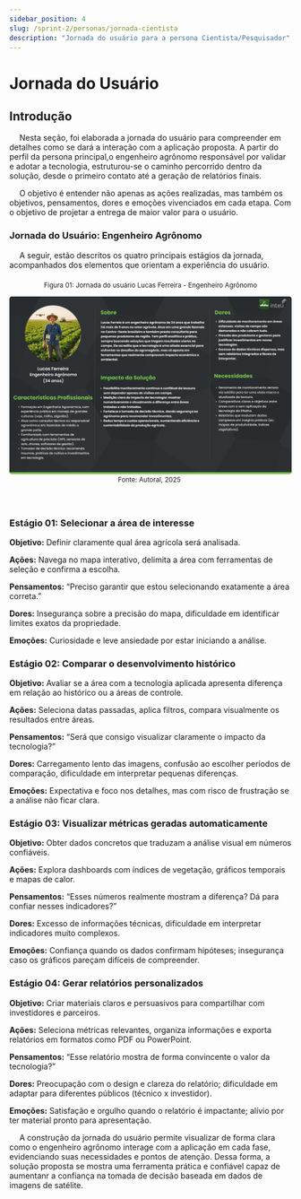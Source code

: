 ```yaml
---
sidebar_position: 4
slug: /sprint-2/personas/jornada-cientista
description: "Jornada do usuário para a persona Cientista/Pesquisador"
---
```


# Jornada do Usuário

## Introdução

&emsp; Nesta seção, foi elaborada a jornada do usuário para compreender em detalhes como se dará a interação com a aplicação proposta. A partir do perfil da persona principal,o engenheiro agrônomo responsável por validar e adotar a tecnologia, estruturou-se o caminho percorrido dentro da solução, desde o primeiro contato até a geração de relatórios finais.

&emsp; O objetivo é entender não apenas as ações realizadas, mas também os objetivos, pensamentos, dores e emoções vivenciados em cada etapa. Com o objetivo de projetar a entrega de maior valor para o usuário.

### Jornada do Usuário: Engenheiro Agrônomo

&emsp; A seguir, estão descritos os quatro principais estágios da jornada, acompanhados dos elementos que orientam a experiência do usuário.

<div align="center"> <sub> Figura 01: Jornada do usuário Lucas Ferreira - Engenheiro Agrônomo </sub>

![](../../../static/img/persona_LucasFerreira.png)
<sup> Fonte: Autoral, 2025</sup> </div> <br>

### Estágio 01: Selecionar a área de interesse

**Objetivo:** Definir claramente qual área agrícola será analisada.

**Ações:** Navega no mapa interativo, delimita a área com ferramentas de seleção e confirma a escolha.

**Pensamentos:** “Preciso garantir que estou selecionando exatamente a área correta.”

**Dores:** Insegurança sobre a precisão do mapa, dificuldade em identificar limites exatos da propriedade.

**Emoções:** Curiosidade e leve ansiedade por estar iniciando a análise.

### Estágio 02: Comparar o desenvolvimento histórico

**Objetivo:** Avaliar se a área com a tecnologia aplicada apresenta diferença em relação ao histórico ou a áreas de controle.

**Ações:** Seleciona datas passadas, aplica filtros, compara visualmente os resultados entre áreas.

**Pensamentos:** “Será que consigo visualizar claramente o impacto da tecnologia?”

**Dores:** Carregamento lento das imagens, confusão ao escolher períodos de comparação, dificuldade em interpretar pequenas diferenças.

**Emoções:** Expectativa e foco nos detalhes, mas com risco de frustração se a análise não ficar clara.

### Estágio 03: Visualizar métricas geradas automaticamente

**Objetivo:** Obter dados concretos que traduzam a análise visual em números confiáveis.

**Ações:** Explora dashboards com índices de vegetação, gráficos temporais e mapas de calor.

**Pensamentos:** “Esses números realmente mostram a diferença? Dá para confiar nesses indicadores?”

**Dores:** Excesso de informações técnicas, dificuldade em interpretar indicadores muito complexos.

**Emoções:** Confiança quando os dados confirmam hipóteses; insegurança caso os gráficos pareçam difíceis de compreender.

### Estágio 04: Gerar relatórios personalizados

**Objetivo:** Criar materiais claros e persuasivos para compartilhar com investidores e parceiros.

**Ações:** Seleciona métricas relevantes, organiza informações e exporta relatórios em formatos como PDF ou PowerPoint.

**Pensamentos:** “Esse relatório mostra de forma convincente o valor da tecnologia?”

**Dores:** Preocupação com o design e clareza do relatório; dificuldade em adaptar para diferentes públicos (técnico x investidor).

**Emoções:** Satisfação e orgulho quando o relatório é impactante; alívio por ter material pronto para apresentação.

&emsp; A construção da jornada do usuário permite visualizar de forma clara como o engenheiro agrônomo interage com a aplicação em cada fase, evidenciando suas necessidades e pontos de atenção. Dessa forma, a solução proposta se mostra uma ferramenta prática e confiável capaz de aumentanr a confiança na tomada de decisão baseada em dados de imagens de satélite.




